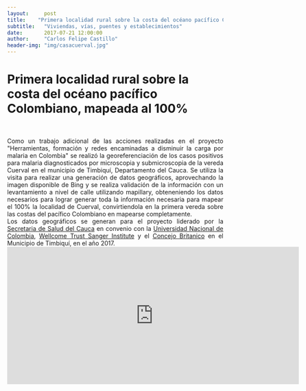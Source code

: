 ```yaml
---
layout:     post
title:    "Primera localidad rural sobre la costa del océano pacífico Colombiano, mapeada al 100%"
subtitle:   "Viviendas, vías, puentes y establecimientos"
date:       2017-07-21 12:00:00
author:     "Carlos Felipe Castillo"
header-img: "img/casacuerval.jpg"
---
```

<h1> Primera localidad rural sobre la costa del océano pacífico Colombiano, mapeada al 100%</h1>
<br>
<p align="justify">
Como un trabajo adicional de las acciones realizadas en el proyecto "Herramientas, formación y redes encaminadas a disminuir la carga por malaria en Colombia" se realizó la georeferenciación de los casos positivos para malaria diagnosticados por microscopia y submicroscopia de la vereda Cuerval en el municipio de Timbiquí, Departamento del Cauca. Se utiliza la visita para realizar una generación de datos geográficos, aprovechando la imagen disponible de Bing y se realiza validación de la información con un levantamiento a nivel de calle utilizando mapillary, obteneniendo los datos necesarios para lograr generar toda la información necesaria para mapear el 100% la localidad de Cuerval, convirtiendola en la primera vereda sobre las costas del pacífico Colombiano en mapearse completamente.
<br>
Los datos geográficos se generan para el proyecto liderado por la <a href="http://saludcauca.gov.co/">Secretaria de Salud del Cauca</a> en convenio con la <a href="http://unal.edu.co/">Universidad Nacional de Colombia</a>, <a href="http://www.sanger.ac.uk/">Wellcome Trust Sanger Institute</a> y el <a href="https://www.britishcouncil.org/">Concejo Britanico</a> en el Municipio de Timbiquí, en el año 2017.
<br>
<iframe width="680" height="320" src="https://embed-v1.mapillary.com/embed?version=1&filter=%5B%22all%22%5D&map_filter=%5B%22all%22%5D&image_key=cbbn4R87Q_CYRpMBaHNVrA&x=0.5000000020756392&y=0.500000001512472&client_id=VkVobklZOThHWHVIWXhhRG9paTN4dzplY2U3ZWJkM2E5MzMyZWM1&style=split" frameborder="0"></iframe>
<br>
<img src="{{ site.baseurl }}/img/casacuerval.jpg" align="center"  alt="">
<br>

